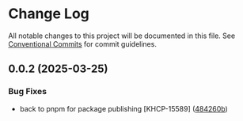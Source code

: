 # Change Log

All notable changes to this project will be documented in this file.
See [Conventional Commits](https://conventionalcommits.org) for commit guidelines.

## 0.0.2 (2025-03-25)


### Bug Fixes

* back to pnpm for package publishing [KHCP-15589] ([484260b](https://github.com/Kong/public-ui-components/commit/484260bff6b08c9a9bb4c4dba8a1fbf95a7ad479))
